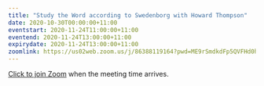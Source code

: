 ```yaml
---
title: "Study the Word according to Swedenborg with Howard Thompson"
date: 2020-10-30T00:00:00+11:00
eventstart: 2020-11-24T11:00:00+11:00
eventend: 2020-11-24T13:00:00+11:00
expirydate: 2020-11-24T13:00:00+11:00
zoomlink: https://us02web.zoom.us/j/86388119164?pwd=ME9rSmdkdFp5QVFHd0hIbDZmNXhRQT09
---
```


[Click to join Zoom](https://us02web.zoom.us/j/86388119164?pwd=ME9rSmdkdFp5QVFHd0hIbDZmNXhRQT09) when the meeting time arrives.